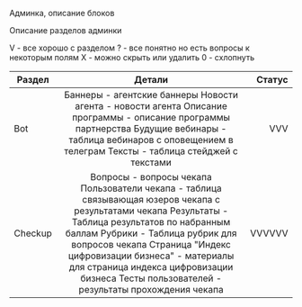 Админка, описание блоков




Описание разделов админки

V - все хорошо с разделом
? - все понятно но есть вопросы к некоторым полям
X - можно скрыть или удалить
0 - схлопнуть


| Раздел        | Детали             | Статус |
| ------------- |:------------------:| -----:|
| Bot         | Баннеры - агентские баннеры Новости агента - новости агента Описание программы - описание программы партнерства Будущие вебинары - таблица вебинаров с оповещением в телеграм Тексты - таблица стейджей с текстами    | VVV |
| Checkup  | Вопросы - вопросы чекапа Пользователи чекапа - таблица связывающая юзеров чекапа с результатами чекапа Результаты - Таблица результатов по набранным баллам Рубрики - Таблица рубрик для вопросов чекапа Страница "Индекс цифровизации бизнеса" - материалы для страница индекса цифровизации бизнеса Тесты пользователей - результаты прохождения чекапа         |    VVVVVV |
